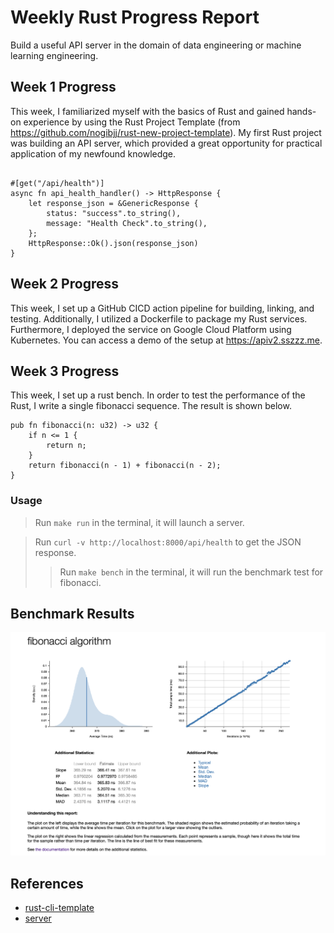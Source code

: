 # Weekly Rust Progress Report
Build a useful API server in the domain of data engineering or machine learning engineering.

## Week 1 Progress

This week, I familiarized myself with the basics of Rust and gained hands-on experience by using the Rust Project Template (from https://github.com/nogibjj/rust-new-project-template). My first Rust project was building an API server, which provided a great opportunity for practical application of my newfound knowledge.
```

#[get("/api/health")]
async fn api_health_handler() -> HttpResponse {
    let response_json = &GenericResponse {
        status: "success".to_string(),
        message: "Health Check".to_string(),
    };
    HttpResponse::Ok().json(response_json)
}
```

## Week 2 Progress

This week, I set up a GitHub CICD action pipeline for building, linking, and testing. Additionally, I utilized a Dockerfile to package my Rust services. Furthermore, I deployed the service on Google Cloud Platform using Kubernetes. You can access a demo of the setup at https://apiv2.sszzz.me.

## Week 3 Progress
This week, I set up a rust bench. In order to test the performance of the Rust, I write a single fibonacci sequence. The result is shown below.

```
pub fn fibonacci(n: u32) -> u32 {
    if n <= 1 {
        return n;
    }
    return fibonacci(n - 1) + fibonacci(n - 2);
}
```

### Usage
> Run `make run` in the terminal, it will launch a server.

> Run `curl -v http://localhost:8000/api/health` to get the JSON response.
> 
> > Run `make bench` in the terminal, it will run the benchmark test for fibonacci.

## Benchmark Results
![Benchmark](./assets/fb.png)

## References

* [rust-cli-template](https://github.com/kbknapp/rust-cli-template)
* [server](https://codevoweb.com/build-a-simple-api-with-rust-and-actix-web/)
